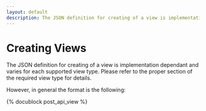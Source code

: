 ```yaml
---
layout: default
description: The JSON definition for creating of a view is implementation dependant andvaries for each supported view type
---
```

Creating Views
==============

The JSON definition for creating of a view is implementation dependant and
varies for each supported view type. Please refer to the proper section of
the required view type for details.

However, in general the format is the following:

<!-- js/actions/api-view.js -->
{% docublock post_api_view %}
